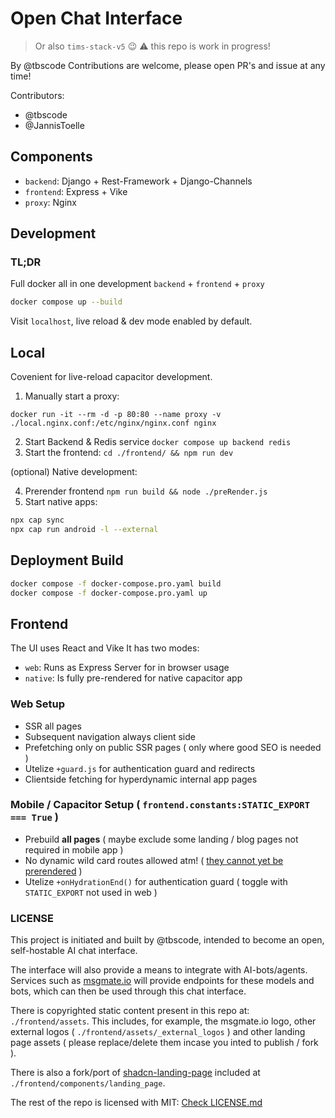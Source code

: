 # Open Chat Interface

> Or also `tims-stack-v5` :wink:
> :warning: this repo is work in progress!

By @tbscode
Contributions are welcome, please open PR's and issue at any time!

Contributors:
- @tbscode
- @JannisToelle

## Components

- `backend`: Django + Rest-Framework + Django-Channels
- `frontend`: Express + Vike
- `proxy`: Nginx

## Development

### TL;DR

Full docker all in one development `backend` + `frontend` + `proxy`

```bash
docker compose up --build
```

Visit `localhost`, live reload & dev mode enabled by default.

## Local

Covenient for live-reload capacitor development.

1. Manually start a proxy:

`docker run -it --rm -d -p 80:80 --name proxy -v ./local.nginx.conf:/etc/nginx/nginx.conf nginx`

2. Start Backend & Redis service `docker compose up backend redis`
3. Start the frontend: `cd ./frontend/ && npm run dev`

(optional) Native development:

4. Prerender frontend `npm run build && node ./preRender.js`
5. Start native apps:

```bash
npx cap sync
npx cap run android -l --external
```

## Deployment Build

```bash
docker compose -f docker-compose.pro.yaml build
docker compose -f docker-compose.pro.yaml up
```

## Frontend

The UI uses React and Vike It has two modes:

- `web`: Runs as Express Server for in browser usage
- `native`: Is fully pre-rendered for native capacitor app

### Web Setup

- SSR all pages
- Subsequent navigation always client side
- Prefetching only on public SSR pages ( only where good SEO is needed )
- Utelize `+guard.js` for authentication guard and redirects
- Clientside fetching for hyperdynamic internal app pages

### Mobile / Capacitor Setup ( `frontend.constants:STATIC_EXPORT === True` )

- Prebuild **all pages** ( maybe exclude some landing / blog pages not required in mobile app )
- No dynamic wild card routes allowed atm! ( [they cannot yet be prerendered](https://github.com/vikejs/vike/issues/1476) )
- Utelize `+onHydrationEnd()` for authentication guard ( toggle with `STATIC_EXPORT` not used in web )

### LICENSE

This project is initiated and built by @tbscode, intended to become an open, self-hostable AI chat interface.

The interface will also provide a means to integrate with AI-bots/agents. Services such as [msgmate.io](https://msgmate.io) will provide endpoints for these models and bots, which can then be used through this chat interface.

There is copyrighted static content present in this repo at: `./frontend/assets`. This includes, for example, the msgmate.io logo, other external logos ( `./frontend/assets/_external_logos` ) and other landing page assets ( please replace/delete them incase you inted to publish / fork ).

There is also a fork/port of [shadcn-landing-page](https://github.com/leoMirandaa/shadcn-landing-page/tree/main) included at `./frontend/components/landing_page`.

The rest of the repo is licensed with MIT: [Check LICENSE.md](./LICENSE.md)